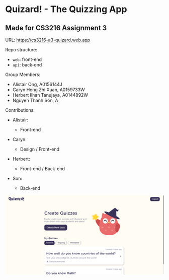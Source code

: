 # Quizard! - The Quizzing App
## Made for CS3216 Assignment 3

URL: https://cs3216-a3-quizard.web.app

Repo structure:
- `web`: front-end
- `api`: back-end

Group Members:
- Alistair Ong, A0156144J
- Caryn Heng Zhi Xuan, A0159733W
- Herbert Ilhan Tanujaya, A0144892W
- Nguyen Thanh Son, A

Contributions:
- Alistair:
  - Front-end

- Caryn:
  - Design / Front-end

- Herbert:
  - Front-end / Back-end

- Son:
  - Back-end

![Quizard!](quizard_cover.png)
